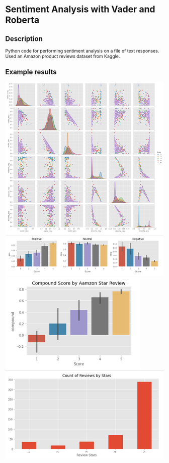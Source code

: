 # Sentiment Analysis with Vader and Roberta
## Description
Python code for performing sentiment analysis on a file of text responses. Used an Amazon product reviews dataset from Kaggle.

## Example results
![Alt text](/assets/modelcomparisons.png)
![Alt text](assets\sentimentbystar.png)
![Alt text](assets\scorebystar.png)
![Alt text](assets\revsbystar.png)
